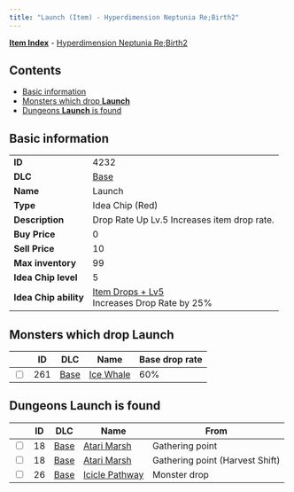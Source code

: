```yaml
---
title: "Launch (Item) - Hyperdimension Neptunia Re;Birth2"
---
```


[**Item Index**](/neptunia/rb2/item/index.html) - [Hyperdimension Neptunia Re;Birth2](/neptunia/rb2)

## Contents

- [Basic information](#basic-information)
- [Monsters which drop **Launch**](#monsters-which-drop-launch)
- [Dungeons **Launch** is found](#dungeons-launch-is-found)

## Basic information

|   |   |
| -- | -- |
| **ID** | 4232 |
| **DLC** | [Base](/neptunia/rb2/dlc/0-base.html) |
| **Name** | Launch |
| **Type** | Idea Chip (Red) |
| **Description** | Drop Rate Up Lv.5 Increases item drop rate. |
| **Buy Price** | 0 |
| **Sell Price** | 10 |
| **Max inventory** | 99 |
| **Idea Chip level** | 5 |
| **Idea Chip ability** | [Item Drops + Lv5](/neptunia/rb2/ability/0-9631-item-drops-lv5.html)<br />Increases Drop Rate by 25% |

## Monsters which drop **Launch**

|    | ID | DLC | Name | Base drop rate |
| -- | -- | --- | ---- | -------------- |
| <input type="checkbox" id="rb2-monster-0-261" class="trackbox" /> | 261 | [Base](/neptunia/rb2/dlc/0-base.html) | [Ice Whale](/neptunia/rb2/monster/0-261-ice-whale.html) | 60% |

## Dungeons **Launch** is found

|    | ID | DLC | Name | From |
| -- | -- | --- | ---- | ---- |
| <input type="checkbox" id="rb2-dungeon-0-18" class="trackbox" /> | 18 | [Base](/neptunia/rb2/dlc/0-base.html) | [Atari Marsh](/neptunia/rb2/dungeon/0-18-atari-marsh.html) | Gathering point |
| <input type="checkbox" id="rb2-dungeon-0-18" class="trackbox" /> | 18 | [Base](/neptunia/rb2/dlc/0-base.html) | [Atari Marsh](/neptunia/rb2/dungeon/0-18-atari-marsh.html) | Gathering point (Harvest Shift) |
| <input type="checkbox" id="rb2-dungeon-0-26" class="trackbox" /> | 26 | [Base](/neptunia/rb2/dlc/0-base.html) | [Icicle Pathway](/neptunia/rb2/dungeon/0-26-icicle-pathway.html) | Monster drop |